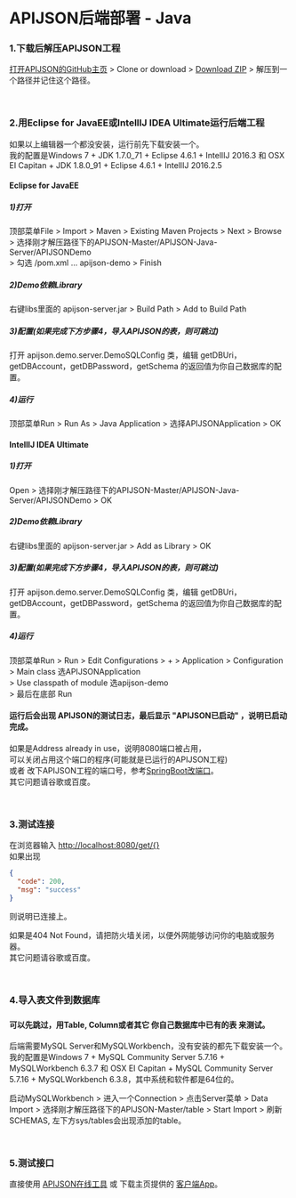 # APIJSON后端部署 - Java

### 1.下载后解压APIJSON工程

[打开APIJSON的GitHub主页](https://github.com/TommyLemon/APIJSON) &gt; Clone or download &gt; [Download ZIP](https://github.com/TommyLemon/APIJSON/archive/master.zip) &gt; 解压到一个路径并记住这个路径。


<br />

### 2.用Eclipse for JavaEE或IntellIJ IDEA Ultimate运行后端工程

如果以上编辑器一个都没安装，运行前先下载安装一个。<br />
我的配置是Windows 7 + JDK 1.7.0_71 + Eclipse 4.6.1 + IntellIJ 2016.3 和 OSX EI Capitan + JDK 1.8.0_91 + Eclipse 4.6.1 + IntellIJ 2016.2.5


#### Eclipse for JavaEE

<h5>1)打开</h5>
顶部菜单File > Import > Maven > Existing Maven Projects > Next > Browse <br />
> 选择刚才解压路径下的APIJSON-Master/APIJSON-Java-Server/APIJSONDemo <br />
> 勾选 /pom.xml ... apijson-demo > Finish

<h5>2)Demo依赖Library</h5>
右键libs里面的 apijson-server.jar > Build Path > Add to Build Path

<h5>3)配置(如果完成下方步骤4，导入APIJSON的表，则可跳过)</h5>
打开 apijson.demo.server.DemoSQLConfig 类，编辑 getDBUri，getDBAccount，getDBPassword，getSchema 的返回值为你自己数据库的配置。<br />

<h5>4)运行</h5>
顶部菜单Run > Run As > Java Application > 选择APIJSONApplication > OK


#### IntellIJ IDEA Ultimate

<h5>1)打开</h5>
Open > 选择刚才解压路径下的APIJSON-Master/APIJSON-Java-Server/APIJSONDemo > OK

<h5>2)Demo依赖Library</h5>
右键libs里面的 apijson-server.jar > Add as Library > OK

<h5>3)配置(如果完成下方步骤4，导入APIJSON的表，则可跳过)</h5>
打开 apijson.demo.server.DemoSQLConfig 类，编辑 getDBUri，getDBAccount，getDBPassword，getSchema 的返回值为你自己数据库的配置。<br />

<h5>4)运行</h5>
顶部菜单Run > Run > Edit Configurations > + > Application > Configuration <br />
> Main class 选APIJSONApplication <br />
> Use classpath of module 选apijson-demo <br />
> 最后在底部 Run <br />

<h4>运行后会出现 APIJSON的测试日志，最后显示 "APIJSON已启动" ，说明已启动完成。</h4>

如果是Address already in use，说明8080端口被占用，<br />
可以关闭占用这个端口的程序(可能就是已运行的APIJSON工程) <br />
或者 改下APIJSON工程的端口号，参考[SpringBoot改端口](https://stackoverflow.com/questions/21083170/spring-boot-how-to-configure-port)。<br />
其它问题请谷歌或百度。

<br />

### 3.测试连接<br />
在浏览器输入 [http://localhost:8080/get/{}](http://localhost:8080/get/{}) <br />
如果出现
```json
{
  "code": 200,
  "msg": "success"
}
```
则说明已连接上。<br />

如果是404 Not Found，请把防火墙关闭，以便外网能够访问你的电脑或服务器。<br />
其它问题请谷歌或百度。

<br />

### 4.导入表文件到数据库<h3/>

<h4>可以先跳过，用Table, Column或者其它 你自己数据库中已有的表 来测试。</h4>

后端需要MySQL Server和MySQLWorkbench，没有安装的都先下载安装一个。<br />
我的配置是Windows 7 + MySQL Community Server 5.7.16 + MySQLWorkbench 6.3.7 和 OSX EI Capitan + MySQL Community Server 5.7.16 + MySQLWorkbench 6.3.8，其中系统和软件都是64位的。

启动MySQLWorkbench &gt; 进入一个Connection &gt; 点击Server菜单 &gt; Data Import &gt; 选择刚才解压路径下的APIJSON-Master/table &gt; Start Import &gt; 刷新SCHEMAS, 左下方sys/tables会出现添加的table。

<br />

### 5.测试接口<br />
直接使用 [APIJSON在线工具](http://apijson.cn/) 或 下载主页提供的 [客户端App](https://github.com/TommyLemon/APIJSON)。

<br />
